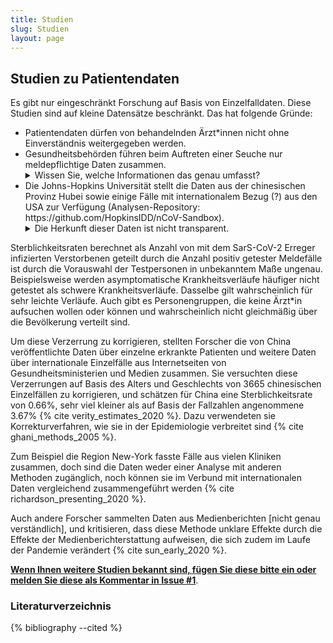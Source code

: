 ```yaml
---
title: Studien
slug: Studien
layout: page
---
```

## Studien zu Patientendaten
Es gibt nur eingeschränkt Forschung auf Basis von Einzelfalldaten.
Diese Studien sind auf kleine Datensätze beschränkt.
Das hat folgende Gründe:
<ul>
	<li> Patientendaten dürfen von behandelnden Ärzt*innen nicht ohne Einverständnis weitergegeben werden.</li>
	<li> Gesundheitsbehörden führen beim Auftreten einer Seuche nur meldepflichtige Daten zusammen.
		<details markdown="details">
		<summary markdown="span">Wissen Sie, welche Informationen das genau umfasst?</summary>
		{% include comment_form.html subject="Meldepflicht" %}
		</details>
	</li>
	<li>Die Johns-Hopkins Universität stellt die Daten aus der chinesischen Provinz Hubei sowie einige Fälle mit internationalem Bezug (?) aus den USA zur Verfügung (Analysen-Repository: https://github.com/HopkinsIDD/nCoV-Sandbox).
		<details markdown="details">
		<summary markdown="span">Die Herkunft dieser Daten ist nicht transparent.</summary>
		Sind Ihnen Quellen bekannt?
		{% include comment_form.html subject="Meldepflicht" %}
		</details>
	</li>
</ul>

Sterblichkeitsraten berechnet als Anzahl von mit dem SarS-CoV-2 Erreger infizierten Verstorbenen geteilt durch die Anzahl positiv getester Meldefälle ist durch die Vorauswahl der Testpersonen in unbekanntem Maße ungenau.  
Beispielsweise werden asymptomatische Krankheitsverläufe häufiger nicht getestet als schwere Krankheitsverläufe. Dasselbe gilt wahrscheinlich für sehr leichte Verläufe. Auch gibt es Personengruppen, die keine Ärzt*in aufsuchen wollen oder können und wahrscheinlich nicht gleichmäßig über die Bevölkerung verteilt sind.

Um diese Verzerrung zu korrigieren, 
stellten Forscher die von China veröffentlichte Daten über einzelne erkrankte Patienten und weitere Daten über internationale Einzelfälle aus Internetseiten von Gesundheitsministerien und Medien zusammen.
Sie versuchten diese Verzerrungen auf Basis des Alters und Geschlechts von 3665 chinesischen Einzelfällen zu korrigieren, und schätzen für China eine Sterblichkeitsrate von 0.66%, sehr viel kleiner als auf Basis der Fallzahlen angenommene 3.67% {% cite verity_estimates_2020 %}.
Dazu verwendeten sie Korrekturverfahren, wie sie in der Epidemiologie verbreitet sind {% cite ghani_methods_2005 %}.

Zum Beispiel die Region New-York fasste Fälle aus vielen Kliniken zusammen, doch sind die Daten weder einer Analyse mit anderen Methoden zugänglich, noch können sie im Verbund mit internationalen Daten vergleichend zusammengeführt werden {% cite richardson_presenting_2020 %}.

Auch andere Forscher sammelten Daten aus Medienberichten [nicht genau verständlich], und kritisieren, dass diese Methode unklare Effekte durch die Effekte der Medienberichterstattung aufweisen, die sich zudem im Laufe der Pandemie verändert {% cite sun_early_2020 %}.

[**Wenn Ihnen weitere Studien bekannt sind, fügen Sie diese bitte ein oder melden Sie diese als Kommentar in Issue #1**](https://github.com/gkappler/CausalCovid-19/issues/1).

### Literaturverzeichnis

{% bibliography --cited %}
